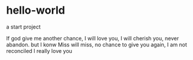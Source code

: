 # hello-world
a start project

If god give me another chance, I will love you, I will cherish you, never abandon.
but
I konw Miss will miss, no chance to give you again, I am not reconciled
I really love you
